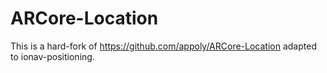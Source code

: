 # ARCore-Location

This is a hard-fork of https://github.com/appoly/ARCore-Location adapted to ionav-positioning.

